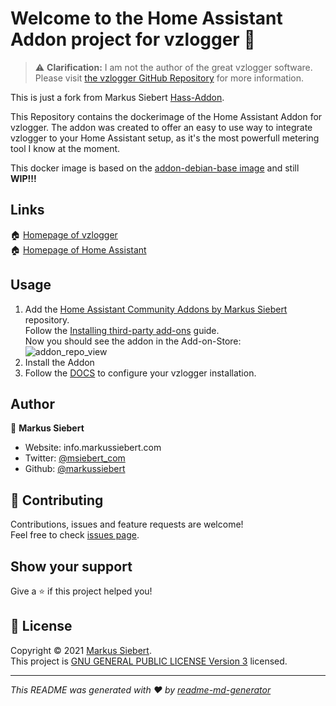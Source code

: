 <!-- markdownlint-disable-file MD013 -->

# Welcome to the Home Assistant Addon project for vzlogger 👋

> ⚠️ **Clarification:** I am not the author of the great vzlogger software.
> Please visit [the vzlogger GitHub Repository](https://wiki.volkszaehler.org/software/controller/vzlogger) for more information.

This is just a fork from Markus Siebert [Hass-Addon](https://github.com/markussiebert/homeassistant-addon-vzlogger). 

This Repository contains the dockerimage of the Home Assistant Addon for vzlogger. The addon was created to offer an easy to use way to integrate vzlogger to your Home Assistant setup, as it's the most powerfull metering tool I know at the moment.

This docker image is based on the [addon-debian-base image](https://github.com/hassio-addons/addon-debian-base) and still **WIP!!!**

## Links

🏠 [Homepage of vzlogger](https://wiki.volkszaehler.org/software/controller/vzlogger)<br />
🏠 [Homepage of Home Assistant](https://www.home-assistant.io/)

## Usage

1. Add the [Home Assistant Community Addons by Markus Siebert](https://github.com/markussiebert/home-assistant-addons) repository.<br />
   Follow the [Installing third-party add-ons](https://www.home-assistant.io/common-tasks/os/#installing-third-party-add-ons) guide.<br />
   Now you should see the addon in the Add-on-Store:<br />
   ![addon_repo_view](images/add_on_store_view.png)
2. Install the Addon
3. Follow the [DOCS](DOCS.md) to configure your vzlogger installation.

## Author

👤 **Markus Siebert**

- Website: info.markussiebert.com
- Twitter: [@msiebert_com](https://twitter.com/msiebert_com)
- Github: [@markussiebert](https://github.com/markussiebert)

## 🤝 Contributing

Contributions, issues and feature requests are welcome!<br />Feel free to check [issues page](https://github.com/markussiebert/homeassistant-addon-vzlogger/issues).

## Show your support

Give a ⭐️ if this project helped you!

## 📝 License

Copyright © 2021 [Markus Siebert](https://github.com/markussiebert).<br />
This project is [GNU GENERAL PUBLIC LICENSE Version 3](https://github.com/markussiebert/homeassistant-addon-vzlogger/blob/main/LICENSE) licensed.

---

_This README was generated with ❤️ by [readme-md-generator](https://github.com/kefranabg/readme-md-generator)_
